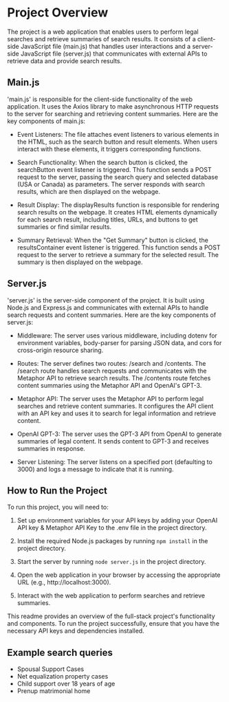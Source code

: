 # Project Overview
The project is a web application that enables users to perform legal searches and retrieve summaries of search results. It consists of a client-side JavaScript file (main.js) that handles user interactions and a server-side JavaScript file (server.js) that communicates with external APIs to retrieve data and provide search results.

## Main.js
'main.js' is responsible for the client-side functionality of the web application. It uses the Axios library to make asynchronous HTTP requests to the server for searching and retrieving content summaries. Here are the key components of main.js:

- Event Listeners: The file attaches event listeners to various elements in the HTML, such as the search button and result elements. When users interact with these elements, it triggers corresponding functions.

- Search Functionality: When the search button is clicked, the searchButton event listener is triggered. This function sends a POST request to the server, passing the search query and selected database (USA or Canada) as parameters. The server responds with search results, which are then displayed on the webpage.

- Result Display: The displayResults function is responsible for rendering search results on the webpage. It creates HTML elements dynamically for each search result, including titles, URLs, and buttons to get summaries or find similar results.

- Summary Retrieval: When the "Get Summary" button is clicked, the resultsContainer event listener is triggered. This function sends a POST request to the server to retrieve a summary for the selected result. The summary is then displayed on the webpage.

## Server.js
'server.js' is the server-side component of the project. It is built using Node.js and Express.js and communicates with external APIs to handle search requests and content summaries. Here are the key components of server.js:

- Middleware: The server uses various middleware, including dotenv for environment variables, body-parser for parsing JSON data, and cors for cross-origin resource sharing.

- Routes: The server defines two routes: /search and /contents. The /search route handles search requests and communicates with the Metaphor API to retrieve search results. The /contents route fetches content summaries using the Metaphor API and OpenAI's GPT-3.

- Metaphor API: The server uses the Metaphor API to perform legal searches and retrieve content summaries. It configures the API client with an API key and uses it to search for legal information and retrieve content.

- OpenAI GPT-3: The server uses the GPT-3 API from OpenAI to generate summaries of legal content. It sends content to GPT-3 and receives summaries in response.

- Server Listening: The server listens on a specified port (defaulting to 3000) and logs a message to indicate that it is running.

## How to Run the Project
To run this project, you will need to:

1. Set up environment variables for your API keys by adding your OpenAI API key & Metaphor API Key to the .env file in the project directory.

2. Install the required Node.js packages by running `npm install` in the project directory.

3. Start the server by running `node server.js` in the project directory.

4. Open the web application in your browser by accessing the appropriate URL (e.g., http://localhost:3000).

5. Interact with the web application to perform searches and retrieve summaries.

This readme provides an overview of the full-stack project's functionality and components. To run the project successfully, ensure that you have the necessary API keys and dependencies installed.

## Example search queries

- Spousal Support Cases
- Net equalization property cases
- Child support over 18 years of age
- Prenup matrimonial home